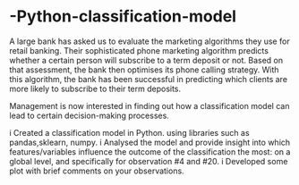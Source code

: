 # -Python-classification-model

A large bank has asked us to evaluate the marketing algorithms they use for retail banking. Their sophisticated phone marketing algorithm predicts whether a certain person will subscribe to a term deposit or not. Based on that assessment, the bank then optimises its phone calling strategy. With this algorithm, the bank has been successful in predicting which clients are more likely to subscribe to their term deposits. 

Management is now interested in finding out how a classification model can lead to certain decision-making processes. 

i Created a classification model in Python.  using libraries such as pandas,sklearn, numpy.
i Analysed the model and provide insight into which features/variables influence the outcome of the classification the most: on a global level, and specifically for observation #4 and #20.
i Developed some  plot  with brief comments on your observations. 
